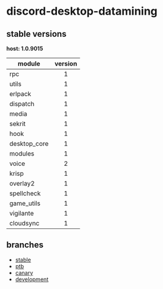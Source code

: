 # discord-desktop-datamining

## stable versions

**host: 1.0.9015**

| module | version |
| ------ | :-----: |
| rpc | 1 |
| utils | 1 |
| erlpack | 1 |
| dispatch | 1 |
| media | 1 |
| sekrit | 1 |
| hook | 1 |
| desktop_core | 1 |
| modules | 1 |
| voice | 2 |
| krisp | 1 |
| overlay2 | 1 |
| spellcheck | 1 |
| game_utils | 1 |
| vigilante | 1 |
| cloudsync | 1 |

## branches

- [stable](https://github.com/OpenAsar/discord-desktop-datamining/tree/stable)
- [ptb](https://github.com/OpenAsar/discord-desktop-datamining/tree/ptb)
- [canary](https://github.com/OpenAsar/discord-desktop-datamining/tree/canary)
- [development](https://github.com/OpenAsar/discord-desktop-datamining/tree/development)